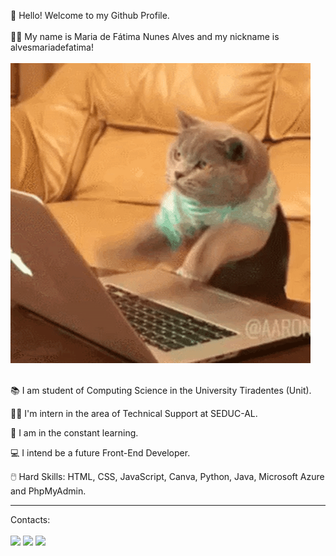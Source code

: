 👋 Hello! Welcome to my Github Profile.
<br>
<br>
👩‍💻 My name is Maria de Fátima Nunes Alves and my nickname is alvesmariadefatima!
<br>
<br>
<img src="cat-typing-12.gif">
<br>
<br>
<p>📚 I am student of Computing Science in the University Tiradentes (Unit).</p>
<p>👩‍💻 I'm intern in the area of Technical Support at SEDUC-AL.</p>
<p>🚀 I am in the constant learning.</p>
<p>💻 I intend be a future Front-End Developer.</p>
<p>🖱️ Hard Skills: HTML, CSS, JavaScript, Canva, Python, Java, Microsoft Azure and PhpMyAdmin.</p>
<hr>

<div>
Contacts: 
<br>
<br>
<a href="https://instagram.com/devmariadefatima" target="_blank"><img src="https://img.shields.io/badge/-Instagram-%23E4405F?style=for-the-badge&logo=instagram&logoColor=white" target="_blank"></a>
<a href = "mailto:mnunesalves334@gmail.com"><img src="https://img.shields.io/badge/Gmail-D14836?style=for-the-badge&logo=gmail&logoColor=white" target="_blank"></a>
<a href="https://www.linkedin.com/in/maria-de-fatima-nunes-alves" target="_blank"><img src="https://img.shields.io/badge/-LinkedIn-%230077B5?style=for-the-badge&logo=linkedin&logoColor=white" target="_blank"></a>   
</div>
